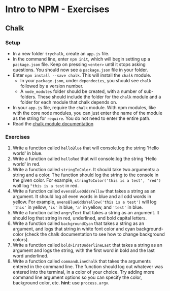 # Intro to NPM - Exercises

## Chalk

### Setup

- In a new folder `trychalk`, create an `app.js` file.
- In the command line, enter `npm init`, which will begin setting up a `package.json` file. Keep on pressing `<enter>` until it stops asking questions. You should now see a `package.json` file in your folder.
- Enter `npm install --save chalk`. This will install the `chalk` module.
  - In your `package.json`, under `dependecies`, you should see `chalk` followed by a version number.
  - A `node_modules` folder should be created, with a number of sub-folders. These should include the folder for the `chalk` module and a folder for each module that chalk depends on.
- In your `app.js` file, require the `chalk` module. With npm modules, like with the core node modules, you can just enter the name of the module as the string for `require`. You do not need to enter the entire path.
- Read the [chalk module documentation](https://www.npmjs.com/package/chalk)

### Exercises

1. Write a function called `helloBlue` that will console.log the string 'Hello world' in blue.
2. Write a function called `helloRed` that will console.log the string 'Hello world' in red.
3. Write a function called `stringToColor`. It should take two arguments: a string and a color. The function should log the string to the console in the given color. For example, `stringToColor('this is a test', 'red')` woll log `"this is a test` in red.
4. Write a function called `evensBlueOddsYellow` that takes a string as an argument. It should log all even words in blue and all odd words in yellow. For example, `evensBlueOddsYellow('this is a test')` will log `'this'` in yellow, `'is'` in blue, `'a'` in yellow, and `'test'` in blue.
5. Write a function called `angryText` that takes a string as an argument. It should log that string in red, underlined, and bold capital letters.
6. Write a function called `backgroundCyan` that takes a string as an argument, and logs that string in white font color and cyan background-color (check the chalk documentation to see how to change background colors).
7. Write a function called `boldFirstUnderlineLast` that takes a string as an argument and logs the string, with the first word in bold and the last word underlined.
8. Write a function called `commandLineChalk` that takes the arguments entered in the command line. The function should log out whatever was entered into the terminal, in a color of your choice. Try adding more command line argument options so you can specify the color, background color, etc. **hint**: use `process.argv`.
